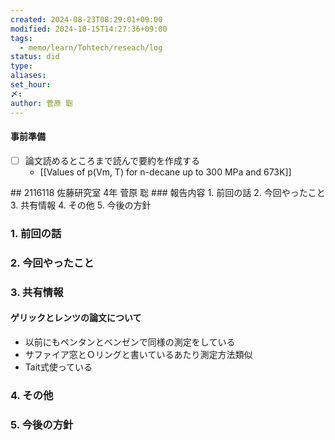 ```yaml
---
created: 2024-08-23T08:29:01+09:00
modified: 2024-10-15T14:27:36+09:00
tags:
  - memo/learn/Tohtech/reseach/log
status: did
type: 
aliases: 
set_hour: 
〆: 
author: 菅原 聡
---
```

#### 事前準備
- [ ] 論文読めるところまで読んで要約を作成する
	- [[Values of p(Vm, T) for n-decane up to 300 MPa and 673K]]
<div class="page-break" style="page-break-before: always;"></div>
## 2116118 佐藤研究室 4年 菅原 聡
### 報告内容
1. 前回の話
2. 今回やったこと
3. 共有情報
4. その他
5. 今後の方針

### 1. 前回の話
### 2. 今回やったこと
### 3. 共有情報
#### ゲリックとレンツの論文について
- 以前にもペンタンとベンゼンで同様の測定をしている
- サファイア窓とＯリングと書いているあたり測定方法類似
- Tait式使っている
### 4. その他
### 5. 今後の方針
